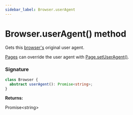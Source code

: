 ```yaml
---
sidebar_label: Browser.userAgent
---
```


# Browser.userAgent() method

Gets this [browser's](./puppeteer.browser.md) original user agent.

[Pages](./puppeteer.page.md) can override the user agent with [Page.setUserAgent()](./puppeteer.page.setuseragent.md#overload-2).

### Signature

```typescript
class Browser {
  abstract userAgent(): Promise<string>;
}
```

**Returns:**

Promise&lt;string&gt;
